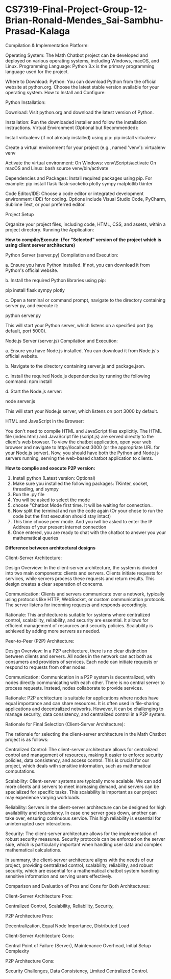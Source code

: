 # CS7319-Final-Project-Group-12-Brian-Ronald-Mendes_Sai-Sambhu-Prasad-Kalaga
Compilation & Implementation Platform:

Operating System: The Math Chatbot project can be developed and deployed on various operating systems, including Windows, macOS, and Linux.
Programming Language: Python 3.x is the primary programming language used for the project.

Where to Download:
Python: You can download Python from the official website at python.org. Choose the latest stable version available for your operating system.
How to Install and Configure:

Python Installation:

Download: Visit python.org and download the latest version of Python.

Installation: Run the downloaded installer and follow the installation instructions.
Virtual Environment (Optional but Recommended):

Install virtualenv (if not already installed) using pip:
pip install virtualenv

Create a virtual environment for your project (e.g., named 'venv'):
virtualenv venv

Activate the virtual environment:
On Windows:
venv\Scripts\activate
On macOS and Linux:
bash
source venv/bin/activate

Dependencies and Packages:
Install required packages using pip. For example:
pip install flask flask-socketio plotly sympy matplotlib tkinter

Code Editor/IDE:
Choose a code editor or integrated development environment (IDE) for coding. Options include Visual Studio Code, PyCharm, Sublime Text, or your preferred editor.

Project Setup

Organize your project files, including code, HTML, CSS, and assets, within a project directory.
Running the Application:

**How to compile/Execute: (For "Selected" version of the project which is using client server architecture)**

Python Server (server.py) Compilation and Execution:

a. Ensure you have Python installed. If not, you can download it from Python's official website.

b. Install the required Python libraries using pip:

pip install flask sympy plotly

c. Open a terminal or command prompt, navigate to the directory containing server.py, and execute it:

python server.py

This will start your Python server, which listens on a specified port (by default, port 5000).

Node.js Server (server.js) Compilation and Execution:

a. Ensure you have Node.js installed. You can download it from Node.js's official website.

b. Navigate to the directory containing server.js and package.json.

c. Install the required Node.js dependencies by running the following command:
npm install

d. Start the Node.js server:

node server.js

This will start your Node.js server, which listens on port 3000 by default.

HTML and JavaScript in the Browser:

You don't need to compile HTML and JavaScript files explicitly. The HTML file (index.html) and JavaScript file (script.js) are served directly to the client's web browser.
To view the chatbot application, open your web browser and navigate to http://localhost:3000 (or the appropriate URL for your Node.js server).
Now, you should have both the Python and Node.js servers running, serving the web-based chatbot application to clients.

**How to complie and execute P2P version:**
1. Install python (Latest version: Optional)
2. Make sure you installed the following packages: TKinter, socket, threading, and sympy
3. Run the .py file
4. You will be asked to select the mode
5. choose "Chatbot Mode first time. It will be waiting for connection..
6. Now split the terminal and run the code again (Or your chose to run the code but the first execution should stay intact)
7. This time choose peer mode. And you iwll be asked to enter the IP Address of your present internet connection
8. Once entered, you are ready to chat with the chatbot to answer you your mathematical queries

**Difference between architectural designs**

Client-Server Architecture:

Design Overview: In the client-server architecture, the system is divided into two main components: clients and servers. Clients initiate requests for services, while servers process these requests and return results. This design creates a clear separation of concerns.

Communication: Clients and servers communicate over a network, typically using protocols like HTTP, WebSocket, or custom communication protocols. The server listens for incoming requests and responds accordingly.

Rationale: This architecture is suitable for systems where centralized control, scalability, reliability, and security are essential. It allows for efficient management of resources and security policies. Scalability is achieved by adding more servers as needed.

Peer-to-Peer (P2P) Architecture:

Design Overview: In a P2P architecture, there is no clear distinction between clients and servers. All nodes in the network can act both as consumers and providers of services. Each node can initiate requests or respond to requests from other nodes.

Communication: Communication in a P2P system is decentralized, with nodes directly communicating with each other. There is no central server to process requests. Instead, nodes collaborate to provide services.

Rationale: P2P architecture is suitable for applications where nodes have equal importance and can share resources. It is often used in file-sharing applications and decentralized networks. However, it can be challenging to manage security, data consistency, and centralized control in a P2P system.

Rationale for Final Selection (Client-Server Architecture):

The rationale for selecting the client-server architecture in the Math Chatbot project is as follows:

Centralized Control: The client-server architecture allows for centralized control and management of resources, making it easier to enforce security policies, data consistency, and access control. This is crucial for our project, which deals with sensitive information, such as mathematical computations.

Scalability: Client-server systems are typically more scalable. We can add more clients and servers to meet increasing demand, and servers can be specialized for specific tasks. This scalability is important as our project may experience varying workloads.

Reliability: Servers in the client-server architecture can be designed for high availability and redundancy. In case one server goes down, another can take over, ensuring continuous service. This high reliability is essential for uninterrupted user interactions.

Security: The client-server architecture allows for the implementation of robust security measures. Security protocols can be enforced on the server side, which is particularly important when handling user data and complex mathematical calculations.

In summary, the client-server architecture aligns with the needs of our project, providing centralized control, scalability, reliability, and robust security, which are essential for a mathematical chatbot system handling sensitive information and serving users effectively.

Comparison and Evaluation of Pros and Cons for Both Architectures:

Client-Server Architecture Pros:

Centralized Control,
Scalability,
Reliability,
Security,

P2P Architecture Pros:

Decentralization,
Equal Node Importance,
Distributed Load

Client-Server Architecture Cons:

Central Point of Failure (Server),
Maintenance Overhead,
Initial Setup Complexity

P2P Architecture Cons:

Security Challenges,
Data Consistency,
Limited Centralized Control.

